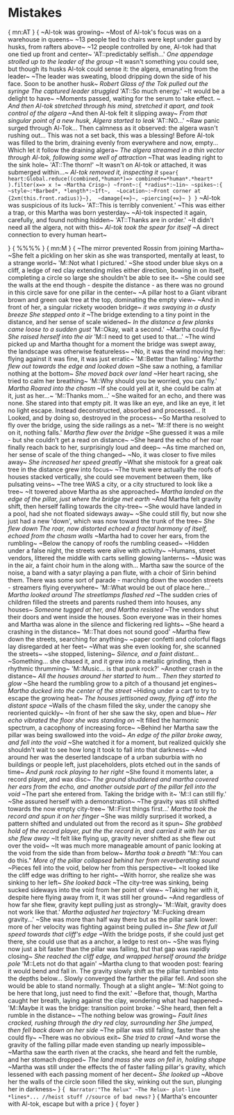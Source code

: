 # Mistakes
{
mn:AT
}
{
~Al-tok was growing~
~Most of Al-tok's focus was on a warehouse in queens~
~13 people tied to chairs were kept under guard by husks, from rafters above~
~12 people controlled by one, Al-tok had that one tied up front and center~
'AT::predictably selfish...'
*One appendage strolled up to the leader of the group*
~It wasn't something you could see, but though its husks Al-tok could sense it: the algera, emanating from the leader~
~The leader was sweating, blood dripping down the side of his face.
Soon to be another husk~
*Robert Glass of the Tok pulled out the syringe*
*The captured leader struggled*
'AT::So much energy.'
~It would be a delight to have~
~Moments passed, waiting for the serum to take effect. ~
*And then Al-tok stretched through his mind, stretched it apart, and took control of the algera*
~And then Al-tok felt it slipping away~
*From that singular point of a new husk, Algera started to leak*
'AT::NO...'
~Raw panic surged through Al-Tok... 
Then calmness as it observed: the algera wasn't rushing out... 
This was not a set back, this was a blessing!
Before Al-tok was filled to the brim, draining evenly from everywhere and now, empty... 
Which let it follow the draining algera~ 
*The algera streamed in a thin vector through Al-tok, following some well of attraction*
~That was leading right to the sink hole~
'AT::The thorn!'
~It wasn't on Al-tok or attached, it was submerged within...~
*Al-tok removed it, inspecting it*
`
spear{
    heart:Global.reduce((combined,*human*)=>
      combined+=*human*.*heart*
    ).filter(x=> x != ~Martha Crisp~)
    ~front~:{
        *radius*:~1in~
        ~spikes~:{
            ~style~:*Barbed*,
            *length*:~1ft~, 
            ~Location~:~Front corner at {2xπ(this.front.radius)}~}, 
        ~damage{+∞}~,
        ~piercing{+∞}~
    }
}
`
~Al-tok was suspicious of its luck~
'AT::This is terribly convenient.'
~This was either a trap, or this Martha was born yesterday~
~Al-tok inspected it again, carefully, and found nothing hidden~
'AT::Thanks are in order.'
~It didn't need all the algera, not with this~
*Al-tok took the spear for itself*
~A direct connection to every human heart~

}
{
%%%%
}
{
mn:M
}
{
~The mirror prevented Rossin from joining Martha~
~She felt a pickling on her skin as she was transported, mentally at least, to a strange world~
'M::Not what I pictured.'
~She stood under blue skys on a cliff, a ledge of red clay extending miles either direction, bowing in on itself, completing a circle so large she shouldn't be able to see it~
~She could see the walls at the end though - despite the distance - as there was no ground in this circle save for one pillar in the center~
~A pillar host to a Giant vibrant brown and green oak tree at the top, dominating the empty view~
~And in front of her, a singular rickety wooden bridge~ 
*it was swaying in a dusty breeze*
*She stepped onto it*
~The bridge extending to a tiny point in the distance, and her sense of scale widened~
*In the distance a few planks came loose to a sudden gust*
'M::Okay, wait a second.'
~Martha could fly~
*She raised herself into the air*
'M::I need to get used to that...'
~The wind picked up and Martha thought for a moment the bridge was swept away, the landscape was otherwise featureless~
~No, it was the wind moving her: flying against it was fine, it was just erratic~
'M::Better than falling.'
*Martha flew out towards the edge and looked down*
~She saw a nothing, a familiar nothing at the bottom~
*She moved back over land*
~Her heart racing, she tried to calm her breathing~
'M::Why should you be worried, you can fly.'
*Martha Roared into the chasm*
~If she could yell at it, she could be calm at it, just as her...~
'M::Thanks mom...'
~She waited for an echo, and there was none.
She stared into that empty pit.
It was like an eye, and like an eye, it let no light escape. 
Instead deconstructed, absorbed and processed...
It Looked, and by doing so, destroyed in the process~
~So Martha resolved to fly over the bridge, using the side railings as a net~
'M::If there is no weight on it, nothing falls.'
*Martha flew over the bridge*
~She guessed it was a mile - but she couldn't get a read on distance~
~She heard the echo of her roar finally reach back to her, surprisingly loud and deep~
~As time marched on, her sense of scale of the thing changed~
~No, it was closer to five miles away~
*She increased her speed greatly*
~What she mistook for a great oak tree in the distance grew into focus~
~The trunk were actually the roofs of houses stacked vertically, she could see movement between them, like pulsating veins~
~The tree WAS a city, or a city structured to look like a tree~
~It towered above Martha as she approached~
*Martha landed on the edge of the pillar, just where the bridge met earth*
~And Martha felt gravity shift, then herself falling towards the city-tree~
~She would have landed in a pool, had she not floated sideways away~
~She could still fly, but now she just had a new 'down', which was now toward the trunk of the tree~
*She flew down*
*The roar, now distorted echoed a fractal harmony of itself, echoed from the chasm walls*
~Martha had to cover her ears, from the rumbling~
~Below the canopy of roofs the rumbling ceased~
~Hidden under a false night, the streets were alive with activity~
~Humans, street vendors, littered the middle with carts selling glowing lanterns~
~Music was in the air, a faint choir hum in the along with...
Martha saw the source of the noise, a band with a satyr playing a pan flute, with a choir of Sirin behind them.
There was some sort of parade - marching down the wooden streets - streamers flying everywhere~
'M::What would be out of place here...'
*Martha looked around*
*The streetlamps flashed red*
~The sudden cries of children filled the streets and parents rushed them into houses, any houses~
*Someone tugged at her, and Martha resisted*
~The vendors shut their doors and went inside the houses.
Soon everyone was in their homes and Martha was alone in the silence and flickering red lights~
~She heard a crashing in the distance~
'M::That does not sound good'
~Martha flew down the streets, searching for anything~
~paper confetti and colorful flags lay disregarded at her feet~
~What was she even looking for, she scanned the streets~
~she stopped, listening~
*Silence, and a faint distant...*
~Something... she chased it, and it grew into a metallic grinding, then a rhythmic thrumming~
'M::Music... is that punk rock?'
~Another crash in the distance~
*All the houses around her started to hum...
Then they started to glow*
~She heard the rumbling grow to a pitch of a thousand jet engines~
*Martha ducked into the center of the street*
~Hiding under a cart to try to escape the growing heat~
*The houses jettisoned away, flying off into the distant space*
~Walls of the chasm filled the sky, under the canopy she reoriented quickly~
~In front of her she saw the sky, open and blue~
*Her echo vibrated the floor she was standing on*
~It filled the harmonic spectrum, a cacophony of increasing force~
~Behind her Martha saw the pillar was being swallowed into the void~
*An edge of the pillar broke away, and fell into the void*
~She watched it for a moment, but realized quickly she shouldn't wait to see how long it took to fall into that darkness~
~And around her was the deserted landscape of a urban suburbia with no buildings or people left, just placeholders, plots etched out in the sands of time~
*And punk rock playing to her right*
~She found it moments later, a record player, and wax disc~
*The ground shuddered and martha covered her ears from the echo, and another outside part of the pillar fell into the void*
~The part she entered from.
Taking the bridge with it~
'M::I can still fly.'
~She assured herself with a demonstration~
~The gravity was still shifted towards the now empty city-tree~
'M::First things first...'
*Martha took the record and spun it on her finger*
~She was mildly surprised it worked, a pattern shifted and undulated out from the record as it spun~
*She grabbed hold of the record player, put the the record in, and carried it with her as she flew away*
~It felt like flying up, gravity never shifted as she flew out over the void~
~It was much more manageable amount of panic looking at the void from the side than from below~
*Martha took a breath*
"M::You can do this."
*More of the pillar collapsed behind her from reverberating sound*
~Pieces fell into the void, below her from this perspective~
~It looked like the cliff edge was drifting to her right~
~With horror, she realize she was sinking to her left~
*She looked back*
~The city-tree was sinking, being sucked sideways into the void from her point of view~
~Taking her with it, despite here flying away from it, it was still her ground~
~And regardless of how far she flew, gravity kept pulling just as strongly~
'M::Wait, gravity does not work like that.'
*Martha adjusted her trajectory*
'M::Fucking dream gravity...'
~She was more than half way there but as the pillar sank lower: more of her velocity was fighting against being pulled in~
*She flew at full speed towards that cliff's edge*
~With the bridge posts, if she could just get there, she could use that as a anchor, a ledge to rest on~
~She was flying now just a bit faster than the pillar was falling, but that gap was rapidly closing~
*She reached the cliff edge, and wrapped herself around the bridge pole*
'M::Lets not do that again'
~Martha clung to that wooden post: fearing it would bend and fall in. 
The gravity slowly shift as the pillar tumbled into the depths below...
Slowly converged the farther the pillar fell. 
And soon she would be able to stand normally.
Though at a slight angle~
'M::Not going to be here that long, just need to find the exit.'
~Before that, though, Martha caught her breath, laying against the clay, wondering what had happened~
'M::Maybe it was the bridge: transition point broke.'
~She heard, then felt a rumble in the distance~
~The nothing below was growing~
*Fault lines cracked, rushing through the dry red clay, surrounding her*
*She jumped, then fell back down on her side*
~The pillar was still falling, faster than she could fly~
~There was no obvious exit~
*She tried to crawl*
~And worse the gravity of the falling pillar made even standing up nearly impossible~
~Martha saw the earth riven at the cracks, she heard and felt the rumble, and her stomach dropped~
*The land mass she was on fell in, holding shape*
~Martha was still under the effects the of faster falling pillar's gravity, which lessened with each passing moment of her decent~
*She looked up*
~Above her the walls of the circle soon filled the sky, winking out the sun, plunging her in darkness~
}
{
` 
  Narrator:"The Relux"
    ~The Relux~ plot-line *lines*... //heist stuff
    //source of bad news?
`
}
{
    Martha's encounter with Al-tok,
    escape but with a price
}
{
foyer
}